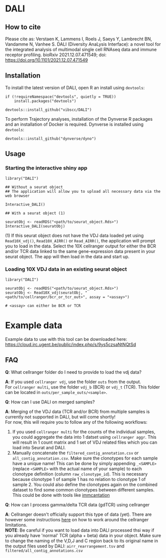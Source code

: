 # DALI

## How to cite

Please cite as: Verstaen K, Lammens I, Roels J, Saeys Y, Lambrecht BN, Vandamme N, Vanhee S. DALI (Diversity AnaLysis Interface): a novel tool for the integrated analysis of multimodal single cell RNAseq data and immune receptor profiling. bioRxiv 2021.12.07.471549; doi: https://doi.org/10.1101/2021.12.07.471549

## Installation
To install the latest version of DALI, open R an install using `devtools`:

```
if (!requireNamespace("devtools", quietly = TRUE))
    install.packages("devtools")

devtools::install_github("vibscc/DALI")
```
To perform Trajectory analyses, installation of the Dynverse R packages and an installation of Docker is required.
Dynverse is installed using `devtools`:

```
devtools::install_github("dynverse/dyno")
```

## Usage

### Starting the interactive shiny app
```
library("DALI")

## Without a seurat object
## The application will allow you to upload all necessary data via the web browser

Interactive_DALI()

## With a seurat object (1)

seuratObj <- readRDS("<path/to/seurat_object.Rds>")
Interactive_DALI(seuratObj)
```
(1) If this seurat object does not have the VDJ data loaded yet using `Read10X_vdj()`, `Read10X_AIRR()` or `Read_AIRR()`, the application will prompt you to load in the data. Select the 10X cellranger output for either the BCR and/or TCR data linked to the same gene-expression data present in your seurat object. The app will then load in the data and start up.

### Loading 10X VDJ data in an existing seurat object
```
library("DALI")

seuratObj <- readRDS("<path/to/seurat_object.Rds>")
seuratObj <- Read10X_vdj(seuratObj, "<path/to/cellranger/bcr_or_tcr_out>", assay = "<assay>")

# <assay> can either be BCR or TCR
```

# Example data

Example data to use with this tool can be downloaded here: \
https://cloud.irc.ugent.be/public/index.php/s/9ys5czsaNtNQtSd

## FAQ

**Q**: What cellranger folder do I need to provide to load the vdj data?

**A**: If you used `cellranger vdj`, use the folder `outs` from the output. \
For `cellranger multi`, use the folder `vdj_b` (BCR) or `vdj_t` (TCR). This folder can be located in `outs/per_sample_outs/<sample>`.

**Q**: How can I use DALI on merged samples?

**A**: Merging of the VDJ data (TCR and/or BCR) from multiple samples is currently not supported in DALI, but will come shortly! \
For now, this will require you to follow any of the following workflows:

1. If you used `cellranger multi` for the counts of the individual samples, you could aggregate the data into 1 datset using `cellranger aggr`. This will result in 1 count matrix and 1 set of VDJ related files which you can load into Seurat and DALI.
2. Manually concatenate the `filtered_contig_annotation.csv` or `all_contig_annotation.csv`. Make sure the clonotypes for each sample have a unique name! This can be done by simply appending `_<SAMPLE>` (replace `<SAMPLE>` with the actual name of your sample) to each clonotype definition (column `raw_clonotype_id`). This is necessary because clonotype 1 of sample 1 has no relation to clonotype 1 of sample 2. You could also define the clonotypes again on the combined dataset to find some common clonotypes between different samples. This could be done with tools like [immcantation](https://immcantation.readthedocs.io/en/stable/index.html)

**Q**: How can I process gamma/delta TCR data (gdTCR) using cellranger

**A**: Cellranger doesn't officially support this type of data (yet). There are however some instructions [here](https://kb.10xgenomics.com/hc/en-us/articles/360015793931-Can-I-detect-T-cells-with-delta-gamma-chains-in-my-V-D-J-data-) on how to work around the cellranger limitations.\
**NOTE**: Be careful if you want to load data into DALI processed thsi way if you already have 'normal' TCR (alpha + beta) data in your object. Make sure to change the naming of the V,D,J and C region back to its original name in the output files used by DALI: `airr_rearrangement.tsv` and `filtered/all_contig_annotations.csv`
